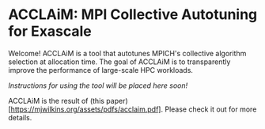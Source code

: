 # ACCLAiM: MPI Collective Autotuning for Exascale

Welcome! ACCLAiM is a tool that autotunes MPICH's collective algorithm selection at allocation time.
The goal of ACCLAiM is to transparently improve the performance of large-scale HPC workloads.

*Instructions for using the tool will be placed here soon!*

ACCLAiM is the result of (this paper)[https://mjwilkins.org/assets/pdfs/acclaim.pdf]. Please check it out for more details.
